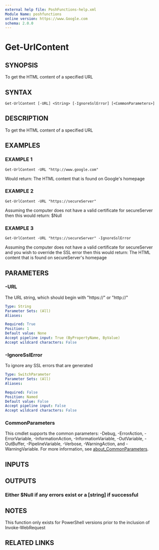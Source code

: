 ```yaml
---
external help file: PoshFunctions-help.xml
Module Name: poshfunctions
online version: https://www.Google.com
schema: 2.0.0
---
```


# Get-UrlContent

## SYNOPSIS
To get the HTML content of a specified URL

## SYNTAX

```
Get-UrlContent [-URL] <String> [-IgnoreSslError] [<CommonParameters>]
```

## DESCRIPTION
To get the HTML content of a specified URL

## EXAMPLES

### EXAMPLE 1
```
Get-UrlContent -URL "http://www.google.com"
```

Would return:
The HTML content that is found on Google's homepage

### EXAMPLE 2
```
Get-UrlContent -URL "https://secureServer"
```

Assuming the computer does not have a valid certificate for secureServer then this would return:
$Null

### EXAMPLE 3
```
Get-UrlContent -URL "https://secureServer" -IgnoreSslError
```

Assuming the computer does not have a valid certificate for secureServer and you wish to override the SSL error then this would return:
The HTML content that is found on secureServer's homepage

## PARAMETERS

### -URL
The URL string, which should begin with "https://" or "http://"

```yaml
Type: String
Parameter Sets: (All)
Aliases:

Required: True
Position: 1
Default value: None
Accept pipeline input: True (ByPropertyName, ByValue)
Accept wildcard characters: False
```

### -IgnoreSslError
To ignore any SSL errors that are generated

```yaml
Type: SwitchParameter
Parameter Sets: (All)
Aliases:

Required: False
Position: Named
Default value: False
Accept pipeline input: False
Accept wildcard characters: False
```

### CommonParameters
This cmdlet supports the common parameters: -Debug, -ErrorAction, -ErrorVariable, -InformationAction, -InformationVariable, -OutVariable, -OutBuffer, -PipelineVariable, -Verbose, -WarningAction, and -WarningVariable. For more information, see [about_CommonParameters](http://go.microsoft.com/fwlink/?LinkID=113216).

## INPUTS

## OUTPUTS

### Either $Null if any errors exist or a [string] if successful
## NOTES
This function only exists for PowerShell versions prior to the inclusion of Invoke-WebRequest

## RELATED LINKS
